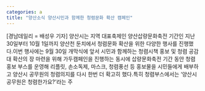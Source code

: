 ```yaml
---
categories: a
title: "양산소식 양산시민과 함께한 청렴문화 확산 캠페인"
---
```

[경남데일리 = 배성우 기자] 양산시는 지역 대표축제인 양산삽량문화축전 기간인 지난 30일부터 10월 1일까지 양산천 둔치에서 청렴문화 확산을 위한 다양한 행사를 진행했다.이번 행사에는 9월 30일 개막식에 앞서 시민과 함께하는 청렴시책 홍보 및 청렴 공감대 확산의 장 마련을 위해 가두캠페인을 진행하는 동시에 삽량문화축전 기간 동안 청렴홍보 부스를 운영해 리플릿, 손소독제, 마스크, 청렴풍선 등 홍보물을 시민들에게 배부하고 양산시 공무원의 청렴의지를 다시 한번 더 확고히 했다.특히 청렴부스에서는 ‘양산시공무원은 청렴한가요?’라는 주